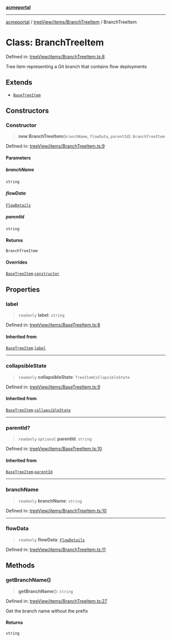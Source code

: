 [**acmeportal**](../../../../README.md)

***

[acmeportal](../../../../README.md) / [treeView/items/BranchTreeItem](../README.md) / BranchTreeItem

# Class: BranchTreeItem

Defined in: [treeView/items/BranchTreeItem.ts:8](https://github.com/blackwhitehere/acme-portal/blob/main/src/treeView/items/BranchTreeItem.ts#L8)

Tree item representing a Git branch that contains flow deployments

## Extends

- [`BaseTreeItem`](../../BaseTreeItem/classes/BaseTreeItem.md)

## Constructors

### Constructor

> **new BranchTreeItem**(`branchName`, `flowData`, `parentId`): `BranchTreeItem`

Defined in: [treeView/items/BranchTreeItem.ts:9](https://github.com/blackwhitehere/acme-portal/blob/main/src/treeView/items/BranchTreeItem.ts#L9)

#### Parameters

##### branchName

`string`

##### flowData

[`FlowDetails`](../../../../actions/findFlows/interfaces/FlowDetails.md)

##### parentId

`string`

#### Returns

`BranchTreeItem`

#### Overrides

[`BaseTreeItem`](../../BaseTreeItem/classes/BaseTreeItem.md).[`constructor`](../../BaseTreeItem/classes/BaseTreeItem.md#constructor)

## Properties

### label

> `readonly` **label**: `string`

Defined in: [treeView/items/BaseTreeItem.ts:8](https://github.com/blackwhitehere/acme-portal/blob/main/src/treeView/items/BaseTreeItem.ts#L8)

#### Inherited from

[`BaseTreeItem`](../../BaseTreeItem/classes/BaseTreeItem.md).[`label`](../../BaseTreeItem/classes/BaseTreeItem.md#label)

***

### collapsibleState

> `readonly` **collapsibleState**: `TreeItemCollapsibleState`

Defined in: [treeView/items/BaseTreeItem.ts:9](https://github.com/blackwhitehere/acme-portal/blob/main/src/treeView/items/BaseTreeItem.ts#L9)

#### Inherited from

[`BaseTreeItem`](../../BaseTreeItem/classes/BaseTreeItem.md).[`collapsibleState`](../../BaseTreeItem/classes/BaseTreeItem.md#collapsiblestate)

***

### parentId?

> `readonly` `optional` **parentId**: `string`

Defined in: [treeView/items/BaseTreeItem.ts:10](https://github.com/blackwhitehere/acme-portal/blob/main/src/treeView/items/BaseTreeItem.ts#L10)

#### Inherited from

[`BaseTreeItem`](../../BaseTreeItem/classes/BaseTreeItem.md).[`parentId`](../../BaseTreeItem/classes/BaseTreeItem.md#parentid)

***

### branchName

> `readonly` **branchName**: `string`

Defined in: [treeView/items/BranchTreeItem.ts:10](https://github.com/blackwhitehere/acme-portal/blob/main/src/treeView/items/BranchTreeItem.ts#L10)

***

### flowData

> `readonly` **flowData**: [`FlowDetails`](../../../../actions/findFlows/interfaces/FlowDetails.md)

Defined in: [treeView/items/BranchTreeItem.ts:11](https://github.com/blackwhitehere/acme-portal/blob/main/src/treeView/items/BranchTreeItem.ts#L11)

## Methods

### getBranchName()

> **getBranchName**(): `string`

Defined in: [treeView/items/BranchTreeItem.ts:27](https://github.com/blackwhitehere/acme-portal/blob/main/src/treeView/items/BranchTreeItem.ts#L27)

Get the branch name without the prefix

#### Returns

`string`
